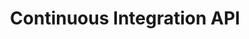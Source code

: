 ---
layout: docs
title: Continuous Integration API
permalink: /documentation/continuous-integration-api/
---